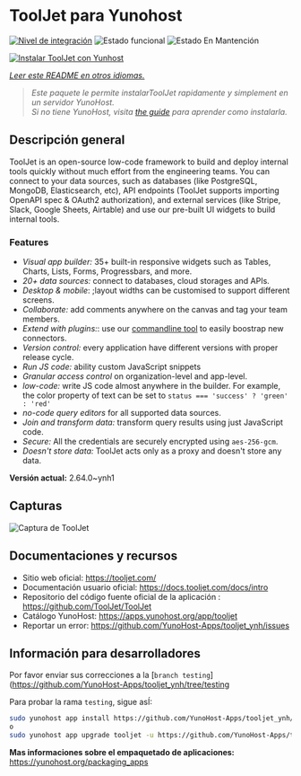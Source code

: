 <!--
Este archivo README esta generado automaticamente<https://github.com/YunoHost/apps/tree/master/tools/readme_generator>
No se debe editar a mano.
-->

# ToolJet para Yunohost

[![Nivel de integración](https://dash.yunohost.org/integration/tooljet.svg)](https://ci-apps.yunohost.org/ci/apps/tooljet/) ![Estado funcional](https://ci-apps.yunohost.org/ci/badges/tooljet.status.svg) ![Estado En Mantención](https://ci-apps.yunohost.org/ci/badges/tooljet.maintain.svg)

[![Instalar ToolJet con Yunhost](https://install-app.yunohost.org/install-with-yunohost.svg)](https://install-app.yunohost.org/?app=tooljet)

*[Leer este README en otros idiomas.](./ALL_README.md)*

> *Este paquete le permite instalarToolJet rapidamente y simplement en un servidor YunoHost.*  
> *Si no tiene YunoHost, visita [the guide](https://yunohost.org/install) para aprender como instalarla.*

## Descripción general

ToolJet is an open-source low-code framework to build and deploy internal tools quickly without much effort from the engineering teams. You can connect to your data sources, such as databases (like PostgreSQL, MongoDB, Elasticsearch, etc), API endpoints (ToolJet supports importing OpenAPI spec & OAuth2 authorization), and external services (like Stripe, Slack, Google Sheets, Airtable) and use our pre-built UI widgets to build internal tools.

### Features

- *Visual app builder:* 35+ built-in responsive widgets such as Tables, Charts, Lists, Forms, Progressbars, and more.
- *20+ data sources:* connect to databases, cloud storages and APIs.
- *Desktop & mobile*: ;layout widths can be customised to support different screens. 
- *Collaborate:* add comments anywhere on the canvas and tag your team members.
- *Extend with plugins:*: use our [commandline tool](https://www.npmjs.com/package/tooljet) to easily boostrap new connectors.
- *Version control:* every application have different versions with proper release cycle.
- *Run JS code:* ability custom JavaScript snippets
- *Granular access control* on organization-level and app-level.
- *low-code:* write JS code almost anywhere in the builder. For example, the color property of text can be set to `status === 'success' ? 'green' : 'red'`
- *no-code query editors* for all supported data sources.
- *Join and transform data:* transform query results using just JavaScript code. 
- *Secure:* All the credentials are securely encrypted using `aes-256-gcm`.
- *Doesn't store data:* ToolJet acts only as a proxy and doesn't store any data.


**Versión actual:** 2.64.0~ynh1

## Capturas

![Captura de ToolJet](./doc/screenshots/example.png)

## Documentaciones y recursos

- Sitio web oficial: <https://tooljet.com/>
- Documentación usuario oficial: <https://docs.tooljet.com/docs/intro>
- Repositorio del código fuente oficial de la aplicación : <https://github.com/ToolJet/ToolJet>
- Catálogo YunoHost: <https://apps.yunohost.org/app/tooljet>
- Reportar un error: <https://github.com/YunoHost-Apps/tooljet_ynh/issues>

## Información para desarrolladores

Por favor enviar sus correcciones a la [`branch testing`](https://github.com/YunoHost-Apps/tooljet_ynh/tree/testing

Para probar la rama `testing`, sigue asÍ:

```bash
sudo yunohost app install https://github.com/YunoHost-Apps/tooljet_ynh/tree/testing --debug
o
sudo yunohost app upgrade tooljet -u https://github.com/YunoHost-Apps/tooljet_ynh/tree/testing --debug
```

**Mas informaciones sobre el empaquetado de aplicaciones:** <https://yunohost.org/packaging_apps>
